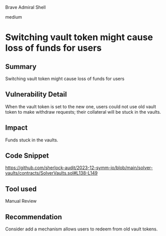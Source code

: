Brave Admiral Shell

medium

# Switching vault token might cause loss of funds for users

## Summary
Switching vault token might cause loss of funds for users
## Vulnerability Detail
When the vault token is set to the new one, users could not use old vault token to make withdraw requests; their collateral will be stuck in the vaults.
## Impact
Funds stuck in the vaults.
## Code Snippet
https://github.com/sherlock-audit/2023-12-symm-io/blob/main/solver-vaults/contracts/SolverVaults.sol#L138-L149
## Tool used

Manual Review

## Recommendation
Consider add a mechanism allows users to redeem from old vault tokens.